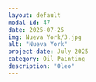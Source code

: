 ```yaml
---
layout: default
modal-id: 47
date: 2025-07-25
img: Nueva York/3.jpg
alt: "Nueva York"
project-date: July 2025
category: Oil Painting
description: "Oleo"
---
```

